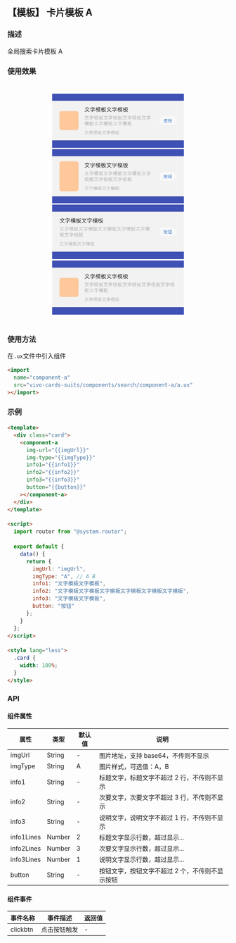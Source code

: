 ## 【模板】 卡片模板 A

### 描述

全局搜索卡片模板 A

### 使用效果

<div style="text-align: center;margin: 40px;">
  <img src="../../assets/search-template-a-1.jpg" style="width:300px" alt="search-template-a-1"/>
  <img src="../../assets/search-template-a-2.jpg" style="width:300px" alt="search-template-a-2"/>
  <img src="../../assets/search-template-a-3.jpg" style="width:300px" alt="search-template-a-3"/>
  <img src="../../assets/search-template-a-4.jpg" style="width:300px" alt="search-template-a-4"/>
</div>

### 使用方法

在`.ux`文件中引入组件

```html
<import
  name="component-a"
  src="vivo-cards-suits/components/search/component-a/a.ux"
></import>
```

### 示例

```html
<template>
  <div class="card">
    <component-a
      img-url="{{imgUrl}}"
      img-type="{{imgType}}"
      info1="{{info1}}"
      info2="{{info2}}"
      info3="{{info3}}"
      button="{{button}}"
    ></component-a>
  </div>
</template>

<script>
  import router from "@system.router";

  export default {
    data() {
      return {
        imgUrl: "imgUrl",
        imgType: "A", // A B
        info1: "文字模板文字模板",
        info2: "文字模板文字模板文字模板文字模板文字模板文字模板",
        info3: "文字模板文字模板",
        button: "按钮"
      };
    }
  };
</script>

<style lang="less">
  .card {
    width: 100%;
  }
</style>
```

### API

#### 组件属性

| 属性       | 类型   | 默认值 | 说明                                            |
| ---------- | ------ | ------ | ----------------------------------------------- |
| imgUrl     | String | -      | 图片地址，支持 base64，不传则不显示             |
| imgType    | String | A      | 图片样式，可选值：A，B                          |
| info1      | String | -      | 标题文字，标题文字不超过 2 行，不传则不显示     |
| info2      | String | -      | 次要文字，次要文字不超过 3 行，不传则不显示     |
| info3      | String | -      | 说明文字，说明文字不超过 1 行，不传则不显示     |
| info1Lines | Number | 2      | 标题文字显示行数，超过显示...                   |
| info2Lines | Number | 3      | 次要文字显示行数，超过显示...                   |
| info3Lines | Number | 1      | 说明文字显示行数，超过显示...                   |
| button     | String | -      | 按钮文字，按钮文字不超过 2 个，不传则不显示按钮 |

#### 组件事件

| 事件名称 | 事件描述     | 返回值 |
| -------- | ------------ | ------ |
| clickbtn | 点击按钮触发 | -      |
